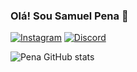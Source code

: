 ### Olá! Sou Samuel Pena 👋

[![Instagram](https://img.shields.io/badge/Instagram-E4405F?style=for-the-badge&logo=instagram&logoColor=white)](https://instagram.com/smuelp)
[![Discord](https://img.shields.io/badge/Discord-7289DA?style=for-the-badge&logo=discord&logoColor=white)](https://discord.com/.samuelkkj)

![Pena GitHub stats](https://github-readme-stats.vercel.app/api?username=smuelp&show_icons=true&theme=dracula)

